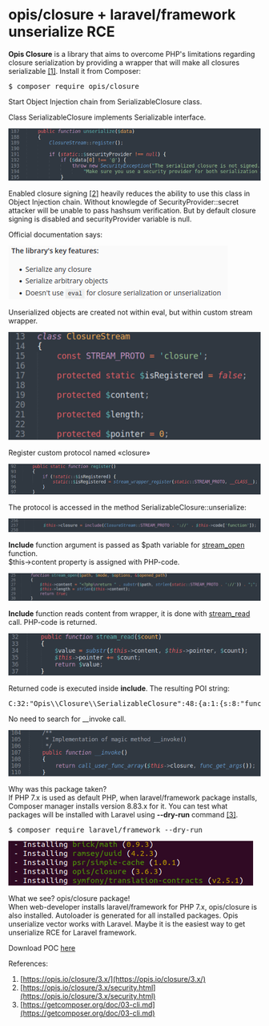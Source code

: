 # opis/closure + laravel/framework unserialize RCE

**Opis Closure** is a library that aims to overcome PHP's limitations regarding closure serialization by providing a wrapper that will make all closures serializable [\[1\]](https://opis.io/closure/3.x/). Install it from Composer:
<pre>$ composer require opis/closure</pre>
Start Object Injection chain from SerializableClosure class.

Class SerializableClosure implements Serializable interface.

![](./images/opis_doc_html_1b9913e374913f3e.png)

Enabled closure signing [\[2\]](https://opis.io/closure/3.x/security.html) heavily reduces the ability to use this class in Object Injection chain. Without knowlegde of SecurityProvider::secret attacker will be unable to pass hashsum verification. But by default closure signing is disabled and securityProvider variable is null.

Official documentation says:

![](./images/opis_doc_html_ae2f6139702fae29.png)

Unserialized objects are created not within eval, but within custom stream wrapper.

![](./images/opis_doc_html_a8bd575581f00283.png)

Register custom protocol named «closure»

![](./images/opis_doc_html_c40565335f57429a.png)

The protocol is accessed in the method SerializableClosure::unserialize:

![](./images/opis_doc_html_4dcf35cd8f1b14e0.png)

**Include** function argument is passed as $path variable for [stream\_open](https://www.php.net/manual/ru/streamwrapper.stream-open.php) function.\
$this→content property is assigned with PHP-code.

![](./images/opis_doc_html_f3e18164abcb3a0c.png)

**Include** function reads content from wrapper, it is done with [stream\_read](https://www.php.net/manual/en/streamwrapper.stream-read.php) call. PHP-code is returned.

![](./images/opis_doc_html_b5906dc34144216c.png)

Returned code is executed inside **include**. The resulting POI string:
<pre>
C:32:"Opis\\Closure\\SerializableClosure":48:{a:1:{s:8:"function";s:19:"system('uname -a');";}}
</pre>
No need to search for \_\_invoke call.

![](./images/opis_doc_html_6896a5a96aca7b68.png)

Why was this package taken?\
If PHP 7.x is used as default PHP,  when laravel/framework package installs, Composer manager installs version 8.83.x for it. You can test what packages will be installed with Laravel using **--dry-run** command [\[3\]](https://getcomposer.org/doc/03-cli.md).
<pre>$ composer require laravel/framework --dry-run</pre>
![](./images/opis_doc_html_747bb64c32d76432.png)

What we see? opis/closure package!\
When web-developer installs laravel/framework for PHP 7.x, opis/closure is also installed. Autoloader is generated for all installed packages. Opis unserialize vector works with Laravel. Maybe it is the easiest way to get unserialize RCE for Laravel framework.

Download POC [here](./opis_closure_poi.php)

References: 
1. [https://opis.io/closure/3.x/](https://opis.io/closure/3.x/)
2. [https://opis.io/closure/3.x/security.html](https://opis.io/closure/3.x/security.html)
3. [https://getcomposer.org/doc/03-cli.md](https://getcomposer.org/doc/03-cli.md)